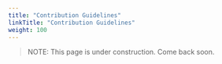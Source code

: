 ```yaml
---
title: "Contribution Guidelines"
linkTitle: "Contribution Guidelines"
weight: 100
---
```


> NOTE: This page is under construction. Come back soon.